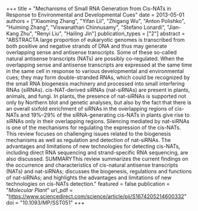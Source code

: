+++
title = "Mechanisms of Small RNA Generation from Cis-NATs in Response to Environmental and Developmental Cues"
date = 2013-05-01
authors = ["Xiaoming Zhang", "Yifan Lii", "Zhigang Wu", "Anton Polishko", "Huiming Zhang", "Viswanathan Chinnusamy", "Stefano Lonardi", "Jian-Kang Zhu", "Renyi Liu", "Hailing Jin"]
publication_types = ["2"]
abstract = "ABSTRACTA large proportion of eukaryotic genomes is transcribed from both positive and negative strands of DNA and thus may generate overlapping sense and antisense transcripts. Some of these so-called natural antisense transcripts (NATs) are possibly co-regulated. When the overlapping sense and antisense transcripts are expressed at the same time in the same cell in response to various developmental and environmental cues; they may form double-stranded RNAs, which could be recognized by the small RNA biogenesis machinery and processed into small interfering RNAs (siRNAs). cis-NAT-derived siRNAs (nat-siRNAs) are present in plants, animals, and fungi. In plants, the presence of nat-siRNAs is supported not only by Northern blot and genetic analyses, but also by the fact that there is an overall sixfold enrichment of siRNAs in the overlapping regions of cis-NATs and 19%–29% of the siRNA-generating cis-NATs in plants give rise to siRNAs only in their overlapping regions. Silencing mediated by nat-siRNAs is one of the mechanisms for regulating the expression of the cis-NATs. This review focuses on challenging issues related to the biogenesis mechanisms as well as regulation and detection of nat-siRNAs. The advantages and limitations of new technologies for detecting cis-NATs, including direct RNA sequencing and strand-specific RNA sequencing, are also discussed. SUMMARYThis review summarizes the current findings on the occurrence and characteristics of cis-natural antisense transcripts (NATs) and nat-siRNAs; discusses the biogenesis, regulations and functions of nat-siRNAs; and highlights the advantages and limitations of new technologies on cis-NATs detection."
featured = false
publication = "*Molecular Plant*"
url_pdf = "https://www.sciencedirect.com/science/article/pii/S1674205214600332"
doi = "10.1093/MP/SST051"
+++

